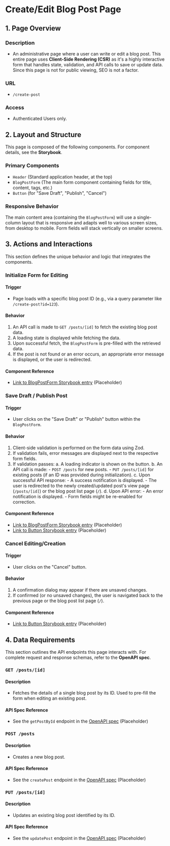 # Create/Edit Blog Post Page

## 1. Page Overview

### Description
- An administrative page where a user can write or edit a blog post. This entire page uses **Client-Side Rendering (CSR)** as it's a highly interactive form that handles state, validation, and API calls to save or update data. Since this page is not for public viewing, SEO is not a factor.

### URL
- `/create-post`

### Access
- Authenticated Users only.

## 2. Layout and Structure

This page is composed of the following components. For component details, see the **Storybook**.

### Primary Components
- `Header` (Standard application header, at the top)
- `BlogPostForm` (The main form component containing fields for title, content, tags, etc.)
- `Button` (for "Save Draft", "Publish", "Cancel")

### Responsive Behavior

The main content area (containing the `BlogPostForm`) will use a single-column layout that is responsive and adapts well to various screen sizes, from desktop to mobile. Form fields will stack vertically on smaller screens.

## 3. Actions and Interactions

This section defines the unique behavior and logic that integrates the components.

### Initialize Form for Editing

#### Trigger
- Page loads with a specific blog post ID (e.g., via a query parameter like `/create-post?id=123`).

#### Behavior
1. An API call is made to `GET /posts/[id]` to fetch the existing blog post data.
2. A loading state is displayed while fetching the data.
3. Upon successful fetch, the `BlogPostForm` is pre-filled with the retrieved data.
4. If the post is not found or an error occurs, an appropriate error message is displayed, or the user is redirected.

#### Component Reference
- [Link to BlogPostForm Storybook entry](https://www.google.com/search?q=http://localhost:6006/?path=/story/components-blogpostform) (Placeholder)

### Save Draft / Publish Post

#### Trigger
- User clicks on the "Save Draft" or "Publish" button within the `BlogPostForm`.

#### Behavior
1. Client-side validation is performed on the form data using Zod.
2. If validation fails, error messages are displayed next to the respective form fields.
3. If validation passes:
    a. A loading indicator is shown on the button.
    b. An API call is made:
        - `POST /posts` for new posts.
        - `PUT /posts/[id]` for existing posts (if an ID was provided during initialization).
    c. Upon successful API response:
        - A success notification is displayed.
        - The user is redirected to the newly created/updated post's view page (`/posts/[id]`) or the blog post list page (`/`).
    d. Upon API error:
        - An error notification is displayed.
        - Form fields might be re-enabled for correction.

#### Component Reference
- [Link to BlogPostForm Storybook entry](https://www.google.com/search?q=http://localhost:6006/?path=/story/components-blogpostform) (Placeholder)
- [Link to Button Storybook entry](https://www.google.com/search?q=http://localhost:6006/?path=/story/ui-button) (Placeholder)

### Cancel Editing/Creation

#### Trigger
- User clicks on the "Cancel" button.

#### Behavior
1. A confirmation dialog may appear if there are unsaved changes.
2. If confirmed (or no unsaved changes), the user is navigated back to the previous page or the blog post list page (`/`).

#### Component Reference
- [Link to Button Storybook entry](https://www.google.com/search?q=http://localhost:6006/?path=/story/ui-button) (Placeholder)

## 4. Data Requirements

This section outlines the API endpoints this page interacts with. For complete request and response schemas, refer to the **OpenAPI spec**.

### `GET /posts/[id]`

#### Description
- Fetches the details of a single blog post by its ID. Used to pre-fill the form when editing an existing post.

#### API Spec Reference
- See the `getPostById` endpoint in the [OpenAPI spec](https://link-to-your-openapi-spec) (Placeholder)

### `POST /posts`

#### Description
- Creates a new blog post.

#### API Spec Reference
- See the `createPost` endpoint in the [OpenAPI spec](https://link-to-your-openapi-spec) (Placeholder)

### `PUT /posts/[id]`

#### Description
- Updates an existing blog post identified by its ID.

#### API Spec Reference
- See the `updatePost` endpoint in the [OpenAPI spec](https://link-to-your-openapi-spec) (Placeholder)
